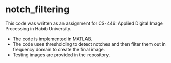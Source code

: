 # notch_filtering

This code was written as an assignment for CS-446: Applied Digital Image Processing in Habib University.

- The code is implemented in MATLAB.
- The code uses thresholding to detect notches and then filter them out in frequency domain to create the final image.
- Testing images are provided in the repository.
